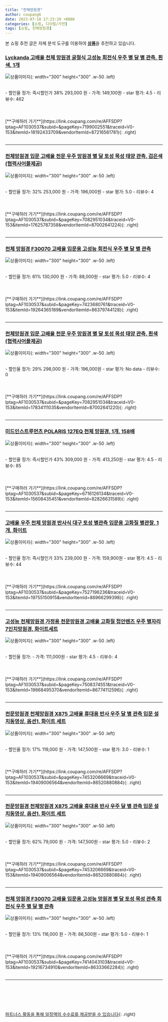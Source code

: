 ```yaml
---
title: "천체망원경"
author: coupang6
date: 2023-07-10 17:23:29 +0800
categories: [쇼핑, 디이털/가전]
tags: [쇼핑, 천체망원경]
---
```


본 쇼핑 추천 글은 자체 분석 도구를 이용하여 [**상품**](https://link.coupang.com/a/bao1ui)을 추천하고 있습니다.

### [Lyckanda 고배율 천체 망원경 굴절식 고성능 회전식 우주 별 달 별 관측, 흰색, 1개](https://link.coupang.com/re/AFFSDP?lptag=AF1030537&subid=&pageKey=7199002551&traceid=V0-153&itemId=18192433709&vendorItemId=87216561781)

![상품이미지](https://thumbnail6.coupangcdn.com/thumbnails/remote/230x230ex/image/vendor_inventory/0d26/1df27fa2278c9bc847334c89b96a4e4e3359c8086b8faa4e0f28ad4b6826.jpg){: width="300" height="300" .w-50 .left}


<br>
- 할인율 정가: 즉시할인가 38%  293,000   원
- 가격: 149,100원
- star 평가: 4.5
- 리뷰수: 462
<br>
<br>
<br>
<br>
[**구매하러 가기**](https://link.coupang.com/re/AFFSDP?lptag=AF1030537&subid=&pageKey=7199002551&traceid=V0-153&itemId=18192433709&vendorItemId=87216561781){: .right}
<br>
<br>

---

### [천체망원경 입문 고배율 천문 우주 망원경 별 달 토성 목성 태양 관측, 검은색(협력사어플제공)](https://link.coupang.com/re/AFFSDP?lptag=AF1030537&subid=&pageKey=7082951034&traceid=V0-153&itemId=17625787358&vendorItemId=87002641224)

![상품이미지](https://thumbnail10.coupangcdn.com/thumbnails/remote/230x230ex/image/vendor_inventory/470c/4aa65fe7fe4d8575c064da0ca611f34479450f698ab49a591f0480e92fa6.png){: width="300" height="300" .w-50 .left}


<br>
- 할인율 정가: 32%  253,000   원
- 가격: 196,000원
- star 평가: 5.0
- 리뷰수: 4
<br>
<br>
<br>
<br>
[**구매하러 가기**](https://link.coupang.com/re/AFFSDP?lptag=AF1030537&subid=&pageKey=7082951034&traceid=V0-153&itemId=17625787358&vendorItemId=87002641224){: .right}
<br>
<br>

---

### [천체 망원경 F30070 고배율 입문용 고성능 회전식 우주 별 달 별 관측](https://link.coupang.com/re/AFFSDP?lptag=AF1030537&subid=&pageKey=7423680761&traceid=V0-153&itemId=19264365189&vendorItemId=86379744128)

![상품이미지](https://thumbnail10.coupangcdn.com/thumbnails/remote/230x230ex/image/vendor_inventory/9dd2/967d58333ccdfc881ef6206662874cb4db2fb5f408a7156d1d390e6784ea.jpg){: width="300" height="300" .w-50 .left}


<br>
- 할인율 정가: 61%  130,000   원
- 가격: 88,000원
- star 평가: 5.0
- 리뷰수: 4
<br>
<br>
<br>
<br>
[**구매하러 가기**](https://link.coupang.com/re/AFFSDP?lptag=AF1030537&subid=&pageKey=7423680761&traceid=V0-153&itemId=19264365189&vendorItemId=86379744128){: .right}
<br>
<br>

---

### [천체망원경 입문 고배율 천문 우주 망원경 별 달 토성 목성 태양 관측, 흰색(협력사어플제공)](https://link.coupang.com/re/AFFSDP?lptag=AF1030537&subid=&pageKey=7082951034&traceid=V0-153&itemId=17834111035&vendorItemId=87002641220)

![상품이미지](https://thumbnail8.coupangcdn.com/thumbnails/remote/230x230ex/image/vendor_inventory/48f4/7b8eb4272581acfc08f3cb738301a0c62e4de1e19a4d982e7744985999db.png){: width="300" height="300" .w-50 .left}


<br>
- 할인율 정가: 29%  298,000   원
- 가격: 196,000원
- star 평가: No data
- 리뷰수: 0
<br>
<br>
<br>
<br>
[**구매하러 가기**](https://link.coupang.com/re/AFFSDP?lptag=AF1030537&subid=&pageKey=7082951034&traceid=V0-153&itemId=17834111035&vendorItemId=87002641220){: .right}
<br>
<br>

---

### [미드인스트루먼츠 POLARIS 127EQ 천체 망원경, 1개, 158배](https://link.coupang.com/re/AFFSDP?lptag=AF1030537&subid=&pageKey=6716126134&traceid=V0-153&itemId=15608435451&vendorItemId=82826631589)

![상품이미지](https://thumbnail6.coupangcdn.com/thumbnails/remote/230x230ex/image/rs_quotation_api/2yfsnhu5/8b03dcddfcdc45a59e1b4cc593cec292.jpg){: width="300" height="300" .w-50 .left}


<br>
- 할인율 정가: 즉시할인가 43%  309,000   원
- 가격: 413,250원
- star 평가: 4.5
- 리뷰수: 85
<br>
<br>
<br>
<br>
[**구매하러 가기**](https://link.coupang.com/re/AFFSDP?lptag=AF1030537&subid=&pageKey=6716126134&traceid=V0-153&itemId=15608435451&vendorItemId=82826631589){: .right}
<br>
<br>

---

### [고배율 우주 천체 망원경 반사식 대구 토성 별관측 입문용 고화질 별관찰, 1개, 화이트](https://link.coupang.com/re/AFFSDP?lptag=AF1030537&subid=&pageKey=7527196236&traceid=V0-153&itemId=19755150915&vendorItemId=86966299398)

![상품이미지](https://thumbnail7.coupangcdn.com/thumbnails/remote/230x230ex/image/vendor_inventory/843b/31f27d251fd53eed6b20079b2f0592d63b8fed88ae9ae770054585fa4732.jpg){: width="300" height="300" .w-50 .left}


<br>
- 할인율 정가: 즉시할인가 33%  239,000   원
- 가격: 159,900원
- star 평가: 4.5
- 리뷰수: 44
<br>
<br>
<br>
<br>
[**구매하러 가기**](https://link.coupang.com/re/AFFSDP?lptag=AF1030537&subid=&pageKey=7527196236&traceid=V0-153&itemId=19755150915&vendorItemId=86966299398){: .right}
<br>
<br>

---

### [고성능 천체망원경 가정용 천문망원경 고배율 고화질 접안렌즈 우주 별자리 7인치망원경, 화이트세트](https://link.coupang.com/re/AFFSDP?lptag=AF1030537&subid=&pageKey=7508374551&traceid=V0-153&itemId=19668495370&vendorItemId=86774112596)

![상품이미지](https://thumbnail10.coupangcdn.com/thumbnails/remote/230x230ex/image/vendor_inventory/7d26/e36e19429d75008bccc22afa2c2b3f92dab3d6f79afc2996ba53035fdfd5.png){: width="300" height="300" .w-50 .left}


<br>
- 할인율 정가: 
- 가격: 111,000원
- star 평가: 4.5
- 리뷰수: 4
<br>
<br>
<br>
<br>
[**구매하러 가기**](https://link.coupang.com/re/AFFSDP?lptag=AF1030537&subid=&pageKey=7508374551&traceid=V0-153&itemId=19668495370&vendorItemId=86774112596){: .right}
<br>
<br>

---

### [천문망원경 천체망원경 X875 고배율 휴대용 반사 우주 달 별 관측 입문 설치동영상, 옵션1. 화이트 세트](https://link.coupang.com/re/AFFSDP?lptag=AF1030537&subid=&pageKey=7453206669&traceid=V0-153&itemId=19409006564&vendorItemId=86520880884)

![상품이미지](https://thumbnail9.coupangcdn.com/thumbnails/remote/230x230ex/image/vendor_inventory/eab1/e34f0c763ecdd66aa36d1f94cb83a2df8fdd24efda2888aee37bf205a467.jpg){: width="300" height="300" .w-50 .left}


<br>
- 할인율 정가: 17%  119,000   원
- 가격: 147,500원
- star 평가: 3.0
- 리뷰수: 1
<br>
<br>
<br>
<br>
[**구매하러 가기**](https://link.coupang.com/re/AFFSDP?lptag=AF1030537&subid=&pageKey=7453206669&traceid=V0-153&itemId=19409006564&vendorItemId=86520880884){: .right}
<br>
<br>

---

### [천문망원경 천체망원경 X875 고배율 휴대용 반사 우주 달 별 관측 입문 설치동영상, 옵션1. 화이트 세트](https://link.coupang.com/re/AFFSDP?lptag=AF1030537&subid=&pageKey=7453206669&traceid=V0-153&itemId=19409006564&vendorItemId=86520880884)

![상품이미지](https://thumbnail9.coupangcdn.com/thumbnails/remote/230x230ex/image/vendor_inventory/eab1/e34f0c763ecdd66aa36d1f94cb83a2df8fdd24efda2888aee37bf205a467.jpg){: width="300" height="300" .w-50 .left}


<br>
- 할인율 정가: 62%  79,000   원
- 가격: 147,500원
- star 평가: 5.0
- 리뷰수: 2
<br>
<br>
<br>
<br>
[**구매하러 가기**](https://link.coupang.com/re/AFFSDP?lptag=AF1030537&subid=&pageKey=7453206669&traceid=V0-153&itemId=19409006564&vendorItemId=86520880884){: .right}
<br>
<br>

---

### [천체 망원경 F30070 고배율 입문용 고성능 망원경 별 달 토성 목성 관측 회전식 우주 별 달 별 관측](https://link.coupang.com/re/AFFSDP?lptag=AF1030537&subid=&pageKey=7414043103&traceid=V0-153&itemId=19216734910&vendorItemId=86333662284)

![상품이미지](https://thumbnail10.coupangcdn.com/thumbnails/remote/230x230ex/image/vendor_inventory/9dd2/967d58333ccdfc881ef6206662874cb4db2fb5f408a7156d1d390e6784ea.jpg){: width="300" height="300" .w-50 .left}


<br>
- 할인율 정가: 13%  116,000   원
- 가격: 86,500원
- star 평가: 5.0
- 리뷰수: 1
<br>
<br>
<br>
<br>
[**구매하러 가기**](https://link.coupang.com/re/AFFSDP?lptag=AF1030537&subid=&pageKey=7414043103&traceid=V0-153&itemId=19216734910&vendorItemId=86333662284){: .right}
<br>
<br>

---
<br><br><br><br><br> [파트너스 활동을 통해 일정액의 수수료를 제공받을 수 있습니다](https://link.coupang.com/a/bao1ui){: .right}